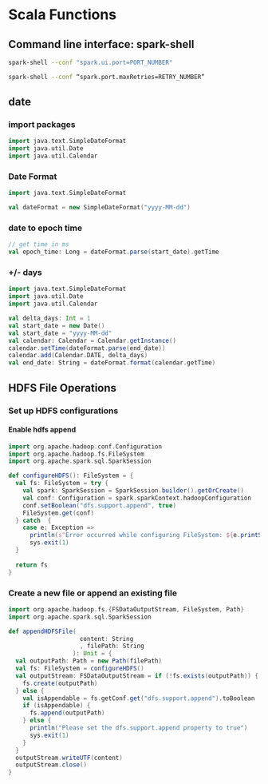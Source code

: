 # Scala Functions
## Command line interface: spark-shell
```bash
spark-shell --conf "spark.ui.port=PORT_NUMBER"

spark-shell --conf “spark.port.maxRetries=RETRY_NUMBER”
```
## date
### import packages
```scala
import java.text.SimpleDateFormat
import java.util.Date
import java.util.Calendar
```

### Date Format
```scala
import java.text.SimpleDateFormat

val dateFormat = new SimpleDateFormat("yyyy-MM-dd")
```

### date to epoch time
```scala
// get time in ms
val epoch_time: Long = dateFormat.parse(start_date).getTime
```

### +/- days
```scala
import java.text.SimpleDateFormat
import java.util.Date
import java.util.Calendar

val delta_days: Int = 1
val start_date = new Date()
val start_date = "yyyy-MM-dd"
val calendar: Calendar = Calendar.getInstance()
calendar.setTime(dateFormat.parse(end_date))
calendar.add(Calendar.DATE, delta_days)
val end_date: String = dateFormat.format(calendar.getTime)
```

## HDFS File Operations
### Set up HDFS configurations
#### Enable hdfs append
```scala
import org.apache.hadoop.conf.Configuration
import org.apache.hadoop.fs.FileSystem
import org.apache.spark.sql.SparkSession

def configureHDFS(): FileSystem = {
  val fs: FileSystem = try {
    val spark: SparkSession = SparkSession.builder().getOrCreate()
    val conf: Configuration = spark.sparkContext.hadoopConfiguration
    conf.setBoolean("dfs.support.append", true)
    FileSystem.get(conf)
  } catch  {
    case e: Exception =>
      println(s"Error occurred while configuring FileSystem: ${e.printStackTrace()}")
      sys.exit(1)
  }
  
  return fs
}
```

### Create a new file or append an existing file
```scala
import org.apache.hadoop.fs.{FSDataOutputStream, FileSystem, Path}
import org.apache.spark.sql.SparkSession

def appendHDFSFile(
                    content: String
                    , filePath: String
                  ): Unit = {
  val outputPath: Path = new Path(filePath)
  val fs: FileSystem = configureHDFS()
  val outputStream: FSDataOutputStream = if (!fs.exists(outputPath)) {
    fs.create(outputPath)
  } else {
    val isAppendable = fs.getConf.get("dfs.support.append").toBoolean
    if (isAppendable) {
      fs.append(outputPath)
    } else {
      println("Please set the dfs.support.append property to true")
      sys.exit(1)
    }
  }
  outputStream.writeUTF(content)
  outputStream.close()
}
```
